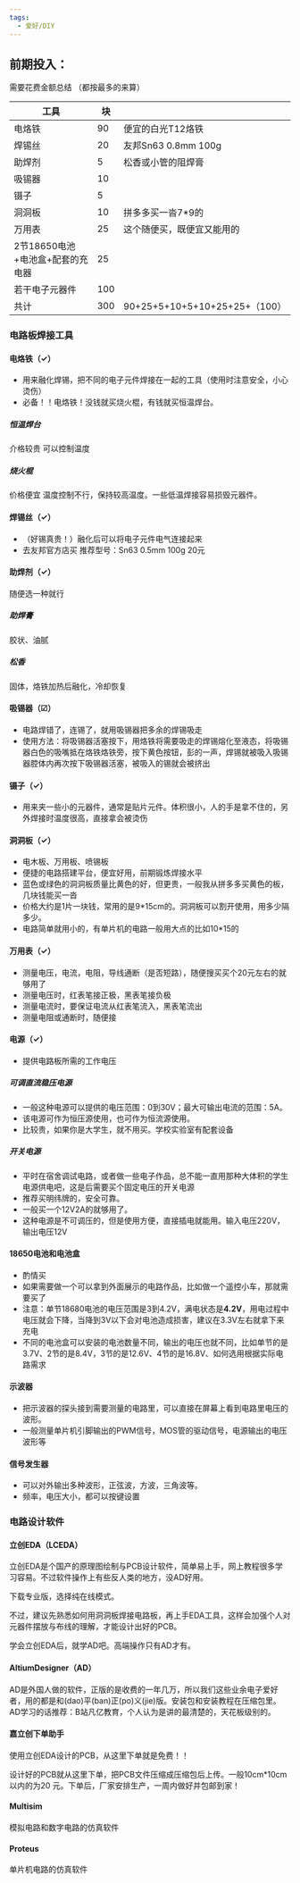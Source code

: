 ```yaml
---
tags:
  - 爱好/DIY
---
```

## 前期投入：
需要花费金额总结 （都按最多的来算）

| 工具                   | 块   |                             |
| -------------------- | --- | --------------------------- |
| 电烙铁                  | 90  | 便宜的白光T12烙铁                  |
| 焊锡丝                  | 20  | 友邦Sn63 0.8mm 100g           |
| 助焊剂                  | 5   | 松香或小管的阻焊膏                   |
| 吸锡器                  | 10  |                             |
| 镊子                   | 5   |                             |
| 洞洞板                  | 10  | 拼多多买一沓7*9的                  |
| 万用表                  | 25  | 这个随便买，既便宜又能用的               |
| 2节18650电池+电池盒+配套的充电器 | 25  |                             |
| 若干电子元器件              | 100 |                             |
| 共计                   | 300 | 90+25+5+10+5+10+25+25+（100） |


### 电路板焊接工具
#### 电烙铁（✓）
- 用来融化焊锡，把不同的电子元件焊接在一起的工具（使用时注意安全，小心烫伤）
- 必备！！电烙铁！没钱就买烧火棍，有钱就买恒温焊台。
##### 恒温焊台
介格较贵
可以控制温度
##### 烧火棍
价格便宜
温度控制不行，保持较高温度。一些低温焊接容易损毁元器件。
#### 焊锡丝（✓）
- （好锡真贵！）融化后可以将电子元件电气连接起来
- 去友邦官方店买 推荐型号：Sn63 0.5mm  100g   20元
#### 助焊剂（✓）
随便选一种就行
##### 助焊膏
胶状、油腻
##### 松香
固体，烙铁加热后融化，冷却恢复
#### 吸锡器（☑）
- 电路焊错了，连锡了，就用吸锡器把多余的焊锡吸走
- 使用方法：将吸锡器活塞按下，用烙铁将需要吸走的焊锡熔化至液态，将吸锡器白色的吸嘴抵在烙铁烙铁旁，按下黄色按钮，彭的一声，焊锡就被吸入吸锡器腔体内再次按下吸锡器活塞，被吸入的锡就会被挤出
#### 镊子（✓）
- 用来夹一些小的元器件，通常是贴片元件。体积很小，人的手是拿不住的，另外焊接时温度很高，直接拿会被烫伤
#### 洞洞板（✓）
- 电木板、万用板、喷锡板
- 便捷的电路搭建平台，便宜好用，前期锻炼焊接水平
- 蓝色或绿色的洞洞板质量比黄色的好，但更贵，一般我从拼多多买黄色的板，几块钱能买一沓
- 价格大约是1片一块钱，常用的是9*15cm的。洞洞板可以割开使用，用多少隔多少。
- 电路简单就用小的，有单片机的电路一般用大点的比如10*15的

#### 万用表（✓）
- 测量电压，电流，电阻，导线通断（是否短路），随便搜买买个20元左右的就够用了
- 测量电压时，红表笔接正极，黑表笔接负极
- 测量电流时，要保证电流从红表笔流入，黑表笔流出
- 测量电阻或通断时，随便接
#### 电源（✓）
- 提供电路板所需的工作电压
##### 可调直流稳压电源
 - 一般这种电源可以提供的电压范围：0到30V；最大可输出电流的范围：5A。
 - 该电源可作为恒压源使用，也可作为恒流源使用。
 - 比较贵，如果你是大学生，就不用买。学校实验室有配套设备
##### 开关电源
 - 平时在宿舍调试电路，或者做一些电子作品，总不能一直用那种大体积的学生电源供电吧，这是后需要买个固定电压的开关电源
 - 推荐买明纬牌的，安全可靠。
 - 一般买一个12V2A的就够用了。
 - 这种电源是不可调压的，但是使用方便，直接插电就能用。输入电压220V，输出电压12V
#### 18650电池和电池盒
- 酌情买
- 如果需要做一个可以拿到外面展示的电路作品，比如做一个遥控小车，那就需要买了
- 注意：单节18680电池的电压范围是3到4.2V，满电状态是**4.2V**，用电过程中电压就会下降，当降到3V以下会对电池造成损害，建议在3.3V左右就拿下来充电
- 不同的电池盒可以安装的电池数量不同，输出的电压也就不同，比如单节的是3.7V、2节的是8.4V，3节的是12.6V、4节的是16.8V、如何选用根据实际电路需求
#### 示波器
- 把示波器的探头接到需要测量的电路里，可以直接在屏幕上看到电路里电压的波形。
- 一般测量单片机引脚输出的PWM信号，MOS管的驱动信号，电源输出的电压波形等
#### 信号发生器
- 可以对外输出多种波形，正弦波，方波，三角波等。
- 频率，电压大小，都可以按键设置

### 电路设计软件
#### 立创EDA（LCEDA）

立创EDA是个国产的原理图绘制与PCB设计软件，简单易上手，网上教程很多学习容易。不过软件操作上有些反人类的地方，没AD好用。

下载专业版，选择纯在线模式。

不过，建议先熟悉如何用洞洞板焊接电路板，再上手EDA工具，这样会加强个人对元器件摆放与布线的理解，才能设计出好的PCB。

学会立创EDA后，就学AD吧。高端操作只有AD才有。
#### AltiumDesigner（AD）
AD是外国人做的软件，正版的是收费的一年几万，所以我们这些业余电子爱好者，用的都是和(dao)平(ban)正(po)义(jie)版。安装包和安装教程在压缩包里。
AD学习的话推荐：B站凡亿教育，个人认为是讲的最清楚的，天花板级别的。

#### 嘉立创下单助手
使用立创EDA设计的PCB，从这里下单就是免费！！

设计好的PCB就从这里下单，把PCB文件压缩成压缩包后上传。一般10cm*10cm以内的为20 元。下单后，厂家安排生产，一周内做好并包邮到家！

#### Multisim
模拟电路和数字电路的仿真软件

#### Proteus
 单片机电路的仿真软件









			 







